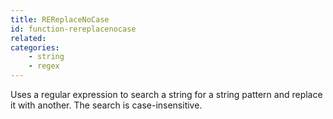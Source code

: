 ```yaml
---
title: REReplaceNoCase
id: function-rereplacenocase
related:
categories:
    - string
    - regex
---
```


Uses a regular expression to search a string for a string
        pattern and replace it with another. The search is
        case-insensitive.